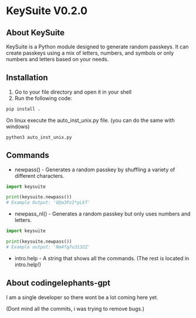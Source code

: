 # KeySuite V0.2.0
## About KeySuite
KeySuite is a Python module designed to generate random passkeys.
It can create passkeys using a mix of letters, numbers, and symbols or only numbers and letters based on your needs.

## Installation
1. Go to your file directory and open it in your shell
2. Run the following code:
```bash
pip install .
```
On linux execute the auto_inst_unix.py file. (you can do the same with windows)
```shell
python3 auto_inst_unix.py
```

## Commands
- newpass() - Generates a random passkey by shuffling a variety of different characters.
```python
import keysuite

print(keysuite.newpass())
# Example Output: 'G@a3Fz2*pLkT'
```
- newpass_nl() - Generates a random passkey but only uses numbers and letters.
```python
import keysuite

print(keysuite.newpass())
# Example output: 'Nm4fg7u3132Z'
```
- intro.help - A string that shows all the commands.
(The rest is located in intro.help!)


## About codingelephants-gpt
I am a single developer so there wont be a lot coming here yet.

(Dont mind all the commits, i was trying to remove bugs.)
